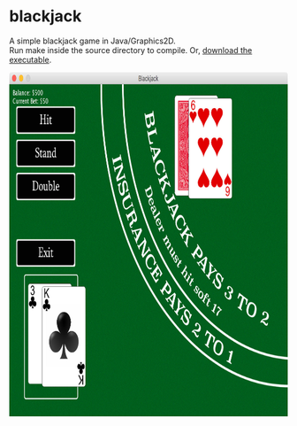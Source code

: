 # blackjack
A simple blackjack game in Java/Graphics2D.<br>
Run make inside the source directory to compile. Or, <a href="https://mega.nz/#!NRskmZpL!EWvPFLckRaWAc6DpleuIzHXnHea09w2mPbWT4Gl0l6A">download the executable</a>.

<img src="screenshot.jpg" width="800" height="622" />
